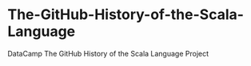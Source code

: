 # The-GitHub-History-of-the-Scala-Language
DataCamp The GitHub History of the Scala Language Project
